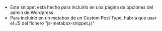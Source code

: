 - Este snippet está hecho para incluirlo en una página de opciones del admin de Wordpress
- Para incluirlo en un metabox de un Custom Post Type, habría que usar el JS del fichero "js-metabox-snippet.js"
